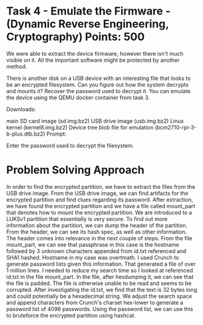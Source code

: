 # Task 4 - Emulate the Firmware - (Dynamic Reverse Engineering, Cryptography) Points: 500
We were able to extract the device firmware, however there isn't much visible on it. All the important software might be protected by another method.

There is another disk on a USB device with an interesting file that looks to be an encrypted filesystem. Can you figure out how the system decrypts and mounts it? Recover the password used to decrypt it. You can emulate the device using the QEMU docker container from task 3.


Downloads:

main SD card image (sd.img.bz2)
USB drive image (usb.img.bz2)
Linux kernel (kernel8.img.bz2)
Device tree blob file for emulation (bcm2710-rpi-3-b-plus.dtb.bz2)
Prompt:

Enter the password used to decrypt the filesystem.

# Problem Solving Approach 
In order to find the encrypted partition, we have to extract the files from the USB drive image. From the USB drive image, we can find artifacts for the encrypted partition and find clues
regarding its password. After extraction, we have found the encrypted partition and we have a file called mount_part that denotes how to mount the encrypted partition. 
We are introduced to a LUKSv1 partition that essentially is very secure. To find out more information about the partition, we can dump the header of the partition. 
From the header, we can see its hash spec, as well as other information. The header comes into relevance in the next couple of steps. 
From the file mount_part, we can see that passphrase in this case is the hostname followed by 3 unknown characters appended from id.txt referenced and SHA1 hashed. 
Hostname in my case was overtmath. I used Crunch to generate password lists given this information. That generated a file of over 1 million lines. 
I needed to reduce my search time so I looked at referenced id.txt in the file mount_part. In the file, after hexdumping it, we can see that the file is padded. 
The file is otherwise unable to be read and seems to be corrupted. After investigating the id.txt, we find that the text is 32 bytes long and could potentially be a 
hexadecimal string. We adjust the search space and append characters from Crunch's charset hex-lower to generate a password list of 4096 passwords. 
Using the password list, we can use this to bruteforce the encrypted partition using hashcat. 
